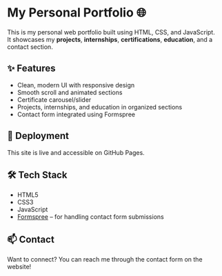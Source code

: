 # My Personal Portfolio 🌐

This is my personal web portfolio built using HTML, CSS, and JavaScript.  
It showcases my **projects**, **internships**, **certifications**, **education**, and a contact section.

## ✨ Features

- Clean, modern UI with responsive design
- Smooth scroll and animated sections
- Certificate carousel/slider
- Projects, internships, and education in organized sections
- Contact form integrated using Formspree

## 🚀 Deployment

This site is live and accessible on GitHub Pages.

## 🛠 Tech Stack

- HTML5  
- CSS3  
- JavaScript  
- [Formspree](https://formspree.io) – for handling contact form submissions

## 📫 Contact

Want to connect? You can reach me through the contact form on the website!


